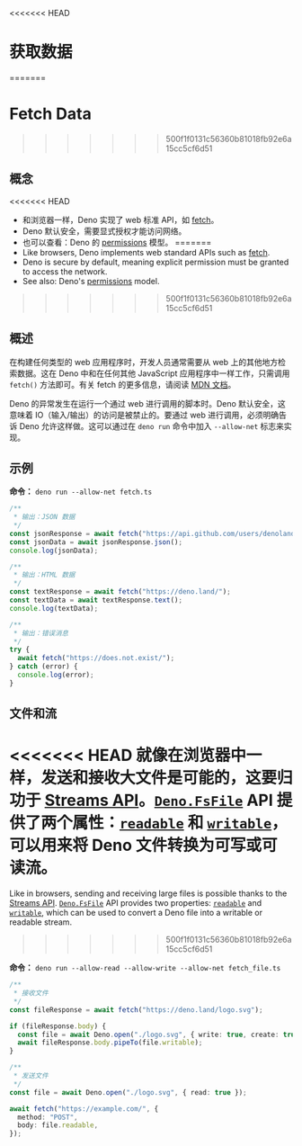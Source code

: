 <<<<<<< HEAD
# 获取数据
=======
# Fetch Data
>>>>>>> 500f1f0131c56360b81018fb92e6a15cc5cf6d51

## 概念

<<<<<<< HEAD
- 和浏览器一样，Deno 实现了 web 标准 API，如
  [fetch](https://developer.mozilla.org/en-US/docs/Web/API/Fetch_API)。
- Deno 默认安全，需要显式授权才能访问网络。
- 也可以查看：Deno 的 [permissions](../basics/permissions.md) 模型。
=======
- Like browsers, Deno implements web standard APIs such as
  [fetch](https://developer.mozilla.org/en-US/docs/Web/API/Fetch_API).
- Deno is secure by default, meaning explicit permission must be granted to
  access the network.
- See also: Deno's [permissions](../basics/permissions.md) model.
>>>>>>> 500f1f0131c56360b81018fb92e6a15cc5cf6d51

## 概述

在构建任何类型的 web 应用程序时，开发人员通常需要从 web
上的其他地方检索数据。这在 Deno 中和在任何其他 JavaScript
应用程序中一样工作，只需调用 `fetch()` 方法即可。有关 fetch 的更多信息，请阅读
[MDN 文档](https://developer.mozilla.org/en-US/docs/Web/API/Fetch_API)。

Deno 的异常发生在运行一个通过 web 进行调用的脚本时。Deno 默认安全，这意味着
IO（输入/输出）的访问是被禁止的。要通过 web 进行调用，必须明确告诉 Deno
允许这样做。这可以通过在 `deno run` 命令中加入 `--allow-net` 标志来实现。

## 示例

**命令：** `deno run --allow-net fetch.ts`

```js
/**
 * 输出：JSON 数据
 */
const jsonResponse = await fetch("https://api.github.com/users/denoland");
const jsonData = await jsonResponse.json();
console.log(jsonData);

/**
 * 输出：HTML 数据
 */
const textResponse = await fetch("https://deno.land/");
const textData = await textResponse.text();
console.log(textData);

/**
 * 输出：错误消息
 */
try {
  await fetch("https://does.not.exist/");
} catch (error) {
  console.log(error);
}
```

## 文件和流

<<<<<<< HEAD
就像在浏览器中一样，发送和接收大文件是可能的，这要归功于
[Streams API](https://developer.mozilla.org/en-US/docs/Web/API/Streams_API)。[`Deno.FsFile`](https://deno.land/api@$CLI_VERSION?s=Deno.FsFile)
API
提供了两个属性：[`readable`](https://deno.land/api@$CLI_VERSION?s=Deno.FsFile#prop_readable)
和
[`writable`](https://deno.land/api@$CLI_VERSION?s=Deno.FsFile#prop_writable)，可以用来将
Deno 文件转换为可写或可读流。
=======
Like in browsers, sending and receiving large files is possible thanks to the
[Streams API](https://developer.mozilla.org/en-US/docs/Web/API/Streams_API).
[`Deno.FsFile`](https://deno.land/api@$CLI_VERSION?s=Deno.FsFile) API provides
two properties:
[`readable`](https://deno.land/api@$CLI_VERSION?s=Deno.FsFile#prop_readable) and
[`writable`](https://deno.land/api@$CLI_VERSION?s=Deno.FsFile#prop_writable),
which can be used to convert a Deno file into a writable or readable stream.
>>>>>>> 500f1f0131c56360b81018fb92e6a15cc5cf6d51

**命令：** `deno run --allow-read --allow-write --allow-net fetch_file.ts`

```ts
/**
 * 接收文件
 */
const fileResponse = await fetch("https://deno.land/logo.svg");

if (fileResponse.body) {
  const file = await Deno.open("./logo.svg", { write: true, create: true });
  await fileResponse.body.pipeTo(file.writable);
}

/**
 * 发送文件
 */
const file = await Deno.open("./logo.svg", { read: true });

await fetch("https://example.com/", {
  method: "POST",
  body: file.readable,
});
```
